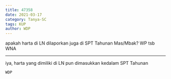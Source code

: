 ```yaml
---
title: 47358
date: 2021-03-17
category: Tanya-SC
tags: KUP
author: WDP
---
```


apakah harta di LN dilaporkan juga di SPT Tahunan Mas/Mbak? WP tsb WNA

---

iya, harta yang dimiliki di LN pun dimasukkan kedalam SPT Tahunan

`WDP`
